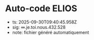 # Auto-code ELIOS
- ts: 2025-09-30T09:40:45.958Z
- sig: ∞.je.toi.nous.432.528
- note: fichier généré automatiquement